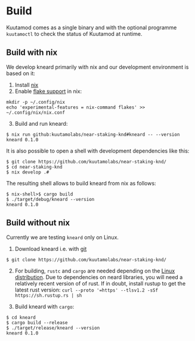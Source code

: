 # Build

Kuutamod comes as a single binary and with the optional programme `kuutamoctl`
to check the status of Kuutamod at runtime.

## Build with nix

We develop kneard primarily with nix and our development environment is based on it:

1. Install [nix](https://nix.dev/tutorials/install-nix)
2. Enable [flake support](https://xeiaso.net/blog/nix-flakes-1-2022-02-21) in nix:

```console
mkdir -p ~/.config/nix
echo 'experimental-features = nix-command flakes' >> ~/.config/nix/nix.conf
```

3. Build and run kneard:


```console
$ nix run github:kuutamolabs/near-staking-knd#kneard -- --version
kneard 0.1.0
```

It is also possible to open a shell with development dependencies like this:

```console
$ git clone https://github.com/kuutamolabs/near-staking-knd/
$ cd near-staking-knd
$ nix develop .#
```

The resulting shell allows to build kneard from nix as follows:

```console
$ nix-shell>$ cargo build
$ ./target/debug/kneard --version
kneard 0.1.0
```

## Build without nix

Currently we are testing `kneard` only on Linux.

1. Download kneard i.e. with [git](https://git-scm.com/downloads)

```colsole
$ git clone https://github.com/kuutamolabs/near-staking-knd/
```

2. For building, `rustc` and `cargo` are needed depending on the
   [Linux distribution](https://www.rust-lang.org/learn/get-started).
   Due to dependencies on neard libraries, you will need a relatively recent version of
   of rust. If in doubt, install rustup to get the latest rust version:
   `curl --proto '=https' --tlsv1.2 -sSf https://sh.rustup.rs | sh`

3. Build kneard with `cargo`:

```console
$ cd kneard
$ cargo build --release
$ ./target/release/kneard --version
kneard 0.1.0
```

